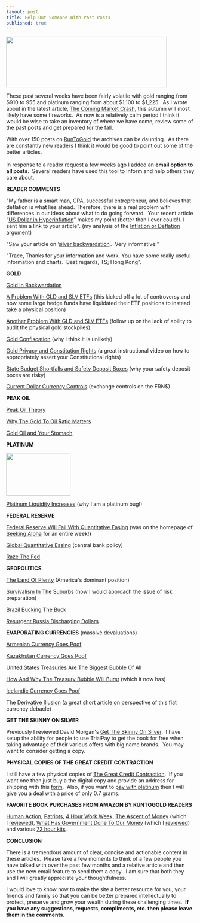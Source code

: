 ```yaml
---
layout: post
title: Help Out Someone With Past Posts
published: true
---
```

<p><img class="aligncenter" title="gold and silver price" src="{{ site.baseurl }}/images/gold-silver-price-1-August-2009.jpg" alt="" width="430" height="136" /></p>
<p>These past several weeks have been fairly volatile with gold ranging from $910 to 955 and platinum ranging from about $1,100 to $1,225.  As I wrote about in the latest article, <a title="the coming market crash" href="http://www.runtogold.com/2009/07/the-coming-market-crash/" target="_blank">The Coming Market Crash</a>, this autumn will most likely have some fireworks.  As now is a relatively calm period I think it would be wise to take an inventory of where we have come, review some of the past posts and get prepared for the fall.</p>
<p>With over 150 posts on <a title="runtogold" href="http://www.runtogold.com" target="_blank">RunToGold</a> the archives can be daunting.  As there are constantly new readers I think it would be good to point out some of the better articles.  <br/><br/>In response to a reader request a few weeks ago I added an <strong>email option to all posts</strong>.  Several readers have used this tool to inform and help others they care about.</p>
<p><strong>READER COMMENTS</strong></p>
<p>"My father is a smart man, CPA, successful entrepreneur, and believes that deflation is what lies ahead. Therefore, there is a real problem with differences in our ideas about what to do going forward.  Your recent article “<a title="dollar in hyperinflation" href="http://www.runtogold.com/2008/08/us-dollar-in-hyperinflation/" target="_blank">US Dollar in Hyperinflation</a>” makes my point (better than I ever could!). I sent him a link to your article". (my analysis of the <a title="inflation or deflation" href="http://www.runtogold.com/2009/07/inflation-with-gary-north-or-deflation-with-mish/" target="_blank">Inflation or Deflation</a> argument)</p>
<p>"Saw your article on ’<a title="silver backwardation" href="http://www.runtogold.com/2009/02/five-weeks-of-silver-backwardation/" target="_blank">silver backwardation</a>’.  Very informative!"</p>
<p>"Trace, Thanks for your information and work. You have some really useful information and charts.  Best regards, TS; Hong Kong".</p>
<p><strong>GOLD</strong></p>
<p><a title="gold backwardation" href="http://www.runtogold.com/2008/12/gold-in-backwardation/" target="_blank">Gold In Backwardation</a></p>
<p><a title="gld etf" href="http://www.runtogold.com/2008/12/a-problem-with-gld-and-slv-etfs/" target="_blank">A Problem With GLD and SLV ETFs</a> (this kicked off a lot of controversy and now some large hedge funds have liquidated their ETF positions to instead take a physical position)</p>
<p><a title="gld etf" href="http://www.runtogold.com/2009/02/another-problem-with-the-gld-etf/" target="_blank">Another Problem With GLD and SLV ETFs</a> (follow up on the lack of ability to audit the physical gold stockpiles)</p>
<p><a title="gold confiscation" href="http://www.runtogold.com/2008/11/gold-confiscation/" target="_blank">Gold Confiscation</a> (why I think it is unlikely)</p>
<p><a title="gold privacy and constitutional rights" href="http://www.runtogold.com/2008/10/gold-privacy-and-constitutional-rights/" target="_blank">Gold Privacy and Constitution Rights</a> (a great instructional video on how to appropriately assert your Constitutional rights)</p>
<p><a title="safety deposit boxes" href="http://www.runtogold.com/2009/01/state-budget-shortfalls-and-safety-deposit-boxes/" target="_blank">State Budget Shortfalls and Safety Deposit Boxes</a> (why your safety deposit boxes are risky)</p>
<p><a title="currency exchange controls" href="http://www.runtogold.com/2009/06/current-dollar-currency-controls/" target="_blank">Current Dollar Currency Controls</a> (exchange controls on the FRN$)</p>
<p><strong>PEAK OIL</strong></p>
<p><a title="peak oil theory" href="http://www.runtogold.com/2006/09/peak-oil-theory/" target="_blank">Peak Oil Theory</a></p>
<p><a title="gold oil ratio matters" href="http://www.runtogold.com/2008/12/why-the-gold-to-oil-ratio-matters/" target="_blank">Why The Gold To Oil Ratio Matters</a></p>
<p><a title="gold oil and your stomach" href="http://www.runtogold.com/2009/07/gold-oil-and-your-stomach/" target="_blank">Gold Oil and Your Stomach</a></p>
<p><strong>PLATINUM</strong></p>
<p><strong><img class="aligncenter" title="platinum price" src="{{ site.baseurl }}/images/platinum-price-1-August-2009.gif" alt="" width="172" height="114" /></strong></p>
<p><a title="buy platinum" href="http://www.runtogold.com/2009/07/platinum-liquidity-increases/" target="_blank">Platinum Liquidity Increases</a> (why I am a platinum bug!)</p>
<p><strong>FEDERAL RESERVE</strong></p>
<p><a title="quantitative easing" href="http://www.runtogold.com/2009/03/federal-reserve-will-fail-with-quantitative-easing/" target="_blank">Federal Reserve Will Fail With Quantitative Easing</a> (was on the homepage of <a title="seeking alpha" href="http://seekingalpha.com/author/trace-mayer" target="_blank">Seeking Alpha</a> for an entire week!<strong>)</strong></p>
<p><a title="quantitative easing" href="http://www.runtogold.com/2009/04/global-quantitative-easing/" target="_blank">Global Quantitative Easing</a> (central bank policy)</p>
<p><a title="raze the fed" href="http://www.runtogold.com/2009/07/raze-the-fed/" target="_blank">Raze The Fed</a></p>
<p><strong>GEOPOLITICS</strong></p>
<p><a title="america the land of plenty" href="http://www.runtogold.com/2009/07/the-land-of-plenty/" target="_blank">The Land Of Plenty</a> (America's dominant position)</p>
<p><a title="survivalism" href="http://www.runtogold.com/2009/05/survivalism-in-the-suburbs/" target="_blank">Survivalism In The Suburbs</a> (how I would approach the issue of risk preparation)</p>
<p><a title="brazil" href="http://www.runtogold.com/2009/05/brazil-bucking-the-buck/" target="_blank">Brazil Bucking The Buck</a></p>
<p><a title="russia" href="http://www.runtogold.com/2009/06/resurgent-russia-discharging-dollars/" target="_blank">Resurgent Russia Discharging Dollars</a></p>
<p><strong>EVAPORATING CURRENCIES</strong> (massive devaluations)</p>
<p><a title="armenian dram" href="http://www.runtogold.com/2009/03/armenian-currency-goes-poof/" target="_blank">Armenian Currency Goes Poof</a></p>
<p><a title="kazakhstan tenge" href="http://www.runtogold.com/2009/02/kazakhstan-currency-goes-poof/" target="_blank">Kazakhstan Currency Goes Poof</a></p>
<p><a title="treasury bubble" href="http://www.runtogold.com/2009/01/united-states-treasuries-are-the-biggest-bubble-of-all/" target="_blank">United States Treasuries Are The Biggest Bubble Of All</a></p>
<p><a title="treasury bubble" href="http://www.runtogold.com/2009/01/why-and-how-the-treasury-bubble-will-burst/" target="_blank">How And Why The Treasury Bubble Will Burst</a> (which it now has)</p>
<p><a title="civil unrest in iceland" href="http://www.runtogold.com/2008/11/civil-unrest-in-iceland/" target="_blank">Icelandic Currency Goes Poof</a></p>
<p><a title="derivative illusion" href="http://www.runtogold.com/2008/10/derivative-illusion/" target="_blank">The Derivative Illusion</a> (a great short article on perspective of this fiat currency debacle)</p>
<p><strong>GET THE SKINNY ON SILVER</strong></p>
<p>Previously I reviewed David Morgan's <a title="get the skinny on silver" href="http://www.runtogold.com/2009/06/get-the-skinny-on-silver-investing/" target="_blank">Get The Skinny On Silver</a>.  I have setup the ability for people to use TrialPay to get the book for free when taking advantage of their various offers with big name brands.  You may want to consider getting a copy.<br />
<a href="http://www.trialpay.com/productpage/?c=d15f3aa&amp;tid=9ahvgQF"><img src="{{ site.baseurl }}/images/?rc=v&amp;ri=1368898&amp;p=EbssddT&amp;t=9ahvgQF" border="0" alt="" /></a></p>
<p><strong>PHYSICAL COPIES OF THE GREAT CREDIT CONTRACTION</strong></p>
<p>I still have a few physical copies of <a title="great credit contraction" href="http://www.creditcontraction.com" target="_blank">The Great Credit Contraction</a>.  If you want one then just buy a the digital copy and provide an address for shipping with this <a title="contact runtogold trace mayer" href="http://www.runtogold.com/contact/" target="_blank">form</a>.  Also, if you want to <a title="goldmoney" href="http://www.mygoldmoney.com" target="_blank">pay with platinum</a> then I will give you a deal with a price of only 0.7 grams.</p>
<p><strong>FAVORITE BOOK PURCHASES FROM AMAZON BY RUNTOGOLD READERS</strong></p>
<p><a title="human action" href="http://www.runtogold.com/humanactionbook" target="_blank">Human Action</a>, <a title="patriots" href="http://www.runtogold.com/patriotsbook" target="_blank">Patriots</a>, <a title="four hour work week" href="http://www.runtogold.com/fourhourworkweekbook" target="_blank">4 Hour Work Week</a>, <a title="the ascent of money" href="http://www.runtogold.com/ascentofmoneybook" target="_blank">The Ascent of Money</a> (which I <a title="the ascent of money" href="http://www.runtogold.com/2008/12/the-ascent-of-money-by-niall-ferguson/" target="_blank">reviewed</a>), <a title="what has government done to our money" href="http://www.runtogold.com/whathasgovernmentdonetoourmoneybook" target="_blank">What Has Government Done To Our Money</a> (which I <a title="what has government done to our money" href="http://www.runtogold.com/2009/06/what-has-government-done-to-our-money/" target="_blank">reviewed</a>) and various <a title="72 hour kits" href="http://www.runtogold.com/72hourkitbook" target="_blank">72 hour kits</a>.</p>
<p><strong>CONCLUSION</strong></p>
<p>There is a tremendous amount of clear, concise and actionable content in these articles.  Please take a few moments to think of a few people you have talked with over the past few months and a relative article and then use the new email feature to send them a copy.  I am sure that both they and I will greatly appreciate your thoughtfulness.</p>
<p>I would love to know how to make the site a better resource for you, your friends and family so that you can be better prepared intellectually to protect, preserve and grow your wealth during these challenging times.  <strong>If you have any suggestions, requests, compliments, etc. then please leave them in the comments.</strong></p>
